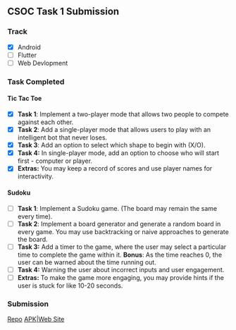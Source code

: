 ## CSOC Task 1 Submission
<!-- - [x] mark like this where required -->

### Track

- [x] Android
- [ ] Flutter
- [ ] Web Devlopment

### Task Completed
<!-- you only have to fill in one of the tasks -->
#### Tic Tac Toe

- [x] **Task 1**: Implement a two-player mode that allows two people to compete against each other.
- [x] **Task 2**: Add a single-player mode that allows users to play with an intelligent bot that never loses.
- [x] **Task 3**: Add an option to select which shape to begin with (X/O).
- [x] **Task 4:** In single-player mode, add an option to choose who will start first - computer or player.
- [x] **Extras:** You may keep a record of scores and use player names for interactivity.

#### Sudoku

- [ ] **Task 1**: Implement a Sudoku game. (The board may remain the same every time).
- [ ] **Task 2**: Implement a board generator and generate a random board in every game. You may use backtracking or naive approaches to generate the board.
- [ ] **Task 3:** Add a timer to the game, where the user may select a particular time to complete the game within it. **Bonus**: As the time reaches 0, the user can be warned about the time running out.
- [ ] **Task 4:** Warning the user about incorrect inputs and user engagement.
- [ ] **Extras:** To make the game more engaging, you may provide hints if the user is stuck for like 10-20 seconds.

### Submission

<!-- Add in your repo and apk link or web site link as per track -->
[Repo](https://github.com/ayushigupta931/Tic_-.Tac_-.Toe04)
[APK|Web Site](https://github.com/ayushigupta931/Tic_-.Tac_-.Toe04/blob/master/app-debug.apk)
